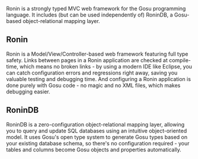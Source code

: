 Ronin is a strongly typed MVC web framework for the Gosu programming language. It includes (but can be used independently of) RoninDB, a Gosu-based object-relational mapping layer.
 
## Ronin
Ronin is a Model/View/Controller-based web framework featuring full type safety. Links between pages in a Ronin application are checked at compile-time, which means no broken links - by using a modern IDE like Eclipse, you can catch configuration errors and regressions right away, saving you valuable testing and debugging time. And configuring a Ronin application is done purely with Gosu code - no magic and no XML files, which makes debugging easier.

## RoninDB
RoninDB is a zero-configuration object-relational mapping layer, allowing you to query and update SQL databases using an intuitive object-oriented model. It uses Gosu's open type system to generate Gosu types based on your existing database schema, so there's no configuration required - your tables and columns become Gosu objects and properties automatically.
